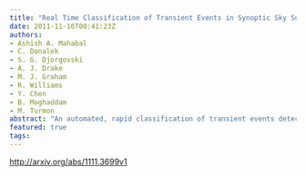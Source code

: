 ```yaml
---
title: "Real Time Classification of Transient Events in Synoptic Sky Surveys"
date: 2011-11-16T00:41:23Z
authors:
- Ashish A. Mahabal
- C. Donalek
- S. G. Djorgovski
- A. J. Drake
- M. J. Graham
- R. Williams
- Y. Chen
- B. Moghaddam
- M. Turmon
abstract: "An automated, rapid classification of transient events detected in the modern synoptic sky surveys is essential for their scientific utility and effective follow-up using scarce resources. This problem will grow by orders of magnitude with the next generation of surveys. We are exploring a variety of novel automated classification techniques, mostly Bayesian, to respond to these challenges, using the ongoing CRTS sky survey as a testbed. We describe briefly some of the methods used."
featured: true
tags:
---
```

http://arxiv.org/abs/1111.3699v1